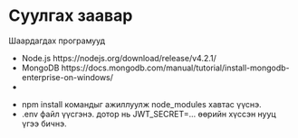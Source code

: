 <h1>Суулгах заавар</h1>
Шаардагдах програмууд
<ul>
  <li>Node.js https://nodejs.org/download/release/v4.2.1/</li>
  <li>MongoDB https://docs.mongodb.com/manual/tutorial/install-mongodb-enterprise-on-windows/<li>
</ul>

<ul>
  <li>npm install командыг ажиллуулж node_modules хавтас үүснэ.</li>
  <li>.env файл үүсгэнэ. дотор нь JWT_SECRET=... өөрийн хүссэн нууц үгээ бичнэ.</li>  
</ul>



  
